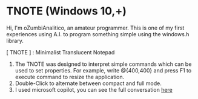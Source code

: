 # TNOTE (Windows 10,+)
Hi, I'm oZumbiAnalitico, an amateur programmer. This is one of my first experiences using A.I. to program something simple using the windows.h library.

[ TNOTE ] : Minimalist Translucent Notepad
1. The TNOTE was designed to interpret simple commands which can be used to set properties. For example, write @{400,400} and press F1 to execute command to resize the application.
2. Double-Click to alternate between compact and full mode.
3. I used microsoft copilot, you can see the full conversation [here]( https://copilot.microsoft.com/shares/HDmaQzPo52moAgq5tUHab )

